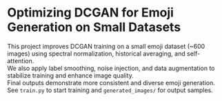 # Optimizing DCGAN for Emoji Generation on Small Datasets

This project improves DCGAN training on a small emoji dataset (~600 images) using spectral normalization, historical averaging, and self-attention.  
We also apply label smoothing, noise injection, and data augmentation to stabilize training and enhance image quality.  
Final outputs demonstrate more consistent and diverse emoji generation.  
See `train.py` to start training and `generated_images/` for output samples.  
